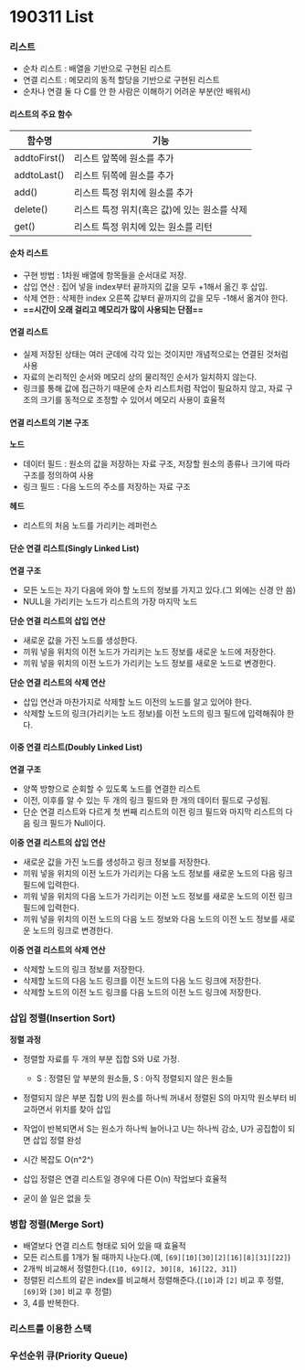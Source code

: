# 190311 List

### 리스트

- 순차 리스트 : 배열을 기반으로 구현된 리스트
- 연결 리스트 : 메모리의 동적 할당을 기반으로 구현된 리스트
- 순차나 연결 둘 다 C를 안 한 사람은 이해하기 어려운 부분(안 배워서)



#### 리스트의 주요 함수

| 함수명       | 기능                                         |
| ------------ | -------------------------------------------- |
| addtoFirst() | 리스트 앞쪽에 원소를 추가                    |
| addtoLast()  | 리스트 뒤쪽에 원소를 추가                    |
| add()        | 리스트 특정 위치에 원소를 추가               |
| delete()     | 리스트 특정 위치(혹은 값)에 있는 원소를 삭제 |
| get()        | 리스트 특정 위치에 있는 원소를 리턴          |



#### 순차 리스트

- 구현 방법 : 1차원 배열에 항목들을 순서대로 저장.
- 삽입 연산 : 집어 넣을 index부터 끝까지의 값을 모두 +1해서 옮긴 후 삽입.
- 삭제 연한 : 삭제한 index 오른쪽 값부터 끝까지의 값을 모두 -1해서 옮겨야 한다.
- **==시간이 오래 걸리고 메모리가 많이 사용되는 단점==**



#### 연결 리스트

- 실제 저장된 상태는 여러 군데에 각각 있는 것이지만 개념적으로는 연결된 것처럼 사용
- 자료의 논리적인 순서와 메모리 상의 물리적인 순서가 일치하지 않는다.
- 링크를 통해 값에 접근하기 때문에 순차 리스트처럼 작업이 필요하지 않고, 자료 구조의 크기를 동적으로 조정할 수 있어서 메모리 사용이 효율적

#### 연결 리스트의 기본 구조

**노드**

- 데이터 필드 : 원소의 값을 저장하는 자료 구조, 저장할 원소의 종류나 크기에 따라 구조를 정의하여 사용
- 링크 필드 : 다음 노드의 주소를 저장하는 자료 구조

**헤드**

- 리스트의 처음 노드를 가리키는 레퍼런스



#### 단순 연결 리스트(Singly Linked List)

**연결 구조**

- 모든 노드는 자기 다음에 와야 할 노드의 정보를 가지고 있다.(그 외에는 신경 안 씀)
- NULL을 가리키는 노드가 리스트의 가장 마지막 노드

**단순 연결 리스트의 삽입 연산**

- 새로운 값을 가진 노드를 생성한다.
- 끼워 넣을 위치의 이전 노드가 가리키는 노드 정보를 새로운 노드에 저장한다.
- 끼워 넣을 위치의 이전 노드가 가리키는 노드 정보를 새로운 노드로 변경한다.

**단순 연결 리스트의 삭제 연산**

- 삽입 연산과 마찬가지로 삭제할 노드 이전의 노드를 알고 있어야 한다.
- 삭제할 노드의 링크(가리키는 노드 정보)를 이전 노드의 링크 필드에 입력해줘야 한다.



#### 이중 연결 리스트(Doubly Linked List)

**연결 구조**

- 양쪽 방향으로 순회할 수 있도록 노드를 연결한 리스트
- 이전, 이후를 알 수 있는 두 개의 링크 필드와 한 개의 데이터 필드로 구성됨.
- 단순 연결 리스트와 다르게 첫 번째 리스트의 이전 링크 필드와 마지막 리스트의 다음 링크 필드가 Null이다.

**이중 연결 리스트의 삽입 연산**

- 새로운 값을 가진 노드를 생성하고 링크 정보를 저장한다.
- 끼워 넣을 위치의 이전 노드가 가리키는 다음 노드 정보를 새로운 노드의 다음 링크 필드에 입력한다.
- 끼워 넣을 위치의 다음 노드가 가리키는 이전 노드 정보를 새로운 노드의 이전 링크 필드에 입력한다.
- 끼워 넣을 위치의 이전 노드의 다음 노드 정보와 다음 노드의 이전 노드 정보를 새로운 노드의 링크로 변경한다.

**이중 연결 리스트의 삭제 연산** 

- 삭제할 노드의 링크 정보를 저장한다.
- 삭제할 노드의 다음 노드 링크를 이전 노드의 다음 노드 링크에 저장한다.
- 삭제할 노드의 이전 노드 링크를 다음 노드의 이전 노드 링크에 저장한다.





### 삽입 정렬(Insertion Sort)

**정렬 과정**

- 정렬할 자료를 두 개의 부분 집합 S와 U로 가정.
  - S : 정렬된 앞 부분의 원소들, S : 아직 정렬되지 않은 원소들
- 정렬되지 않은 부분 집합 U의 원소를 하나씩 꺼내서 정렬된 S의 마지막 원소부터 비교하면서 위치를 찾아 삽입
- 작업이 반복되면서 S는 원소가 하나씩 늘어나고 U는 하나씩 감소, U가 공집합이 되면 삽입 정렬 완성
- 시간 복잡도 O(n^2^)

- 삽입 정렬은 연결 리스트일 경우에 다른 O(n) 작업보다 효율적
- 굳이 쓸 일은 없을 듯





### 병합 정렬(Merge Sort)

- 배열보다 연결 리스트 형태로 되어 있을 때 효율적
- 모든 리스트를 1개가 될 때까지 나눈다.(예, `[69][10][30][2][16][8][31][22]`)
- 2개씩 비교해서 정렬한다.(`[10, 69][2, 30][8, 16][22, 31]`)
- 정렬된 리스트의 같은 index를 비교해서 정렬해준다.(`[10]`과 `[2]` 비교 후 정렬, `[69]`와 `[30]` 비교 후 정렬)
- 3, 4를 반복한다.



### 리스트를 이용한 스택

### 우선순위 큐(Priority Queue)

